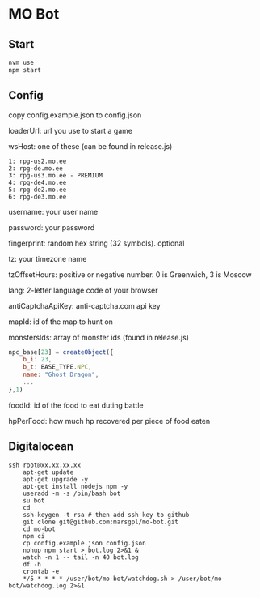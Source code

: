 # MO Bot

## Start

```sh
nvm use
npm start
```

## Config

copy config.example.json to config.json

loaderUrl: url you use to start a game

wsHost: one of these (can be found in release.js)
```
1: rpg-us2.mo.ee
2: rpg-de.mo.ee
3: rpg-us3.mo.ee - PREMIUM
4: rpg-de4.mo.ee
5: rpg-de2.mo.ee
6: rpg-de3.mo.ee
```

username: your user name

password: your password

fingerprint: random hex string (32 symbols). optional

tz: your timezone name

tzOffsetHours: positive or negative number. 0 is Greenwich, 3 is Moscow

lang: 2-letter language code of your browser

antiCaptchaApiKey: anti-captcha.com api key

mapId: id of the map to hunt on

monstersIds: array of monster ids (found in release.js)
```javascript
npc_base[23] = createObject({
	b_i: 23,
	b_t: BASE_TYPE.NPC,
	name: "Ghost Dragon",
	...
},1)
```

foodId: id of the food to eat duting battle

hpPerFood: how much hp recovered per piece of food eaten

## Digitalocean

```
ssh root@xx.xx.xx.xx
    apt-get update
    apt-get upgrade -y
    apt-get install nodejs npm -y
    useradd -m -s /bin/bash bot
    su bot
    cd
    ssh-keygen -t rsa # then add ssh key to github
    git clone git@github.com:marsgpl/mo-bot.git
    cd mo-bot
    npm ci
    cp config.example.json config.json
    nohup npm start > bot.log 2>&1 &
    watch -n 1 -- tail -n 40 bot.log
    df -h
    crontab -e
    */5 * * * * /user/bot/mo-bot/watchdog.sh > /user/bot/mo-bot/watchdog.log 2>&1
```
